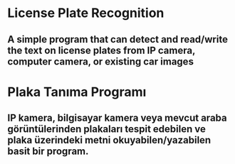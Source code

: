 # License Plate Recognition
 
## A simple program that can detect and read/write the text on license plates from IP camera, computer camera, or existing car images

# Plaka Tanıma Programı

## IP kamera, bilgisayar kamera veya mevcut araba görüntülerinden plakaları tespit edebilen ve plaka üzerindeki metni okuyabilen/yazabilen basit bir program.
